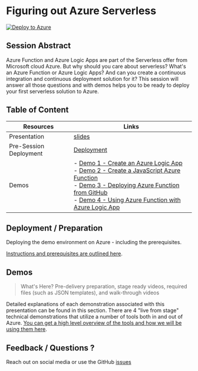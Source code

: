 # Figuring out Azure Serverless

[![Deploy to Azure](https://img.shields.io/badge/Deploy%20To-Azure-blue?logo=microsoft-azure)](https://portal.azure.com/#create/Microsoft.Template/uri/https%3A%2F%2Fraw.githubusercontent.com%2Fmicrosoft%2Fignite-learning-paths-training-afun%2Fmaster%2Fafun95%2Fdeployment%2FdeployAzure.json?WT.mc_id=frbouche-github-event) 

## Session Abstract

Azure Function and Azure Logic Apps are part of the Serverless offer from Microsoft cloud Azure. But why should you care about serverless? What's an Azure Function or Azure Logic Apps? And can you create a continuous integration and continuous deployment solution for it? This session will answer all those questions and with demos helps you to be ready to deploy your first serverless solution to Azure.


## Table of Content

| Resources              | Links                            |
|------------------------|----------------------------------|
| Presentation           | [slides](presentation/How-Can-I-Use-Azure-Serverless-Services-in-My-Projects.pptx) |
| Pre-Session Deployment | [Deployment](deployment/README.md) |
| Demos                  | - [Demo 1 - Create an Azure Logic App](demos/readme.md#demo-1---Azure-logic-app-demo)            <br/>- [Demo 2 - Create a JavaScript Azure Function](demos/readme.md#demo-2---javascript-function-demo)<br/>- [Demo 3 - Deploying Azure Function from GitHub](demos/readme.md#demo-3---deploying-from-github-demo) <br/>- [Demo 4 - Using Azure Function with Azure Logic App](demos/readme.md#demo-4---using-azure-function-with-azure-logic-app) |


## Deployment / Preparation

Deploying the demo environment on Azure - including the prerequisites.

[Instructions and prerequisites are outlined here](deployment/README.md). 


## Demos

> What's Here? Pre-delivery preparation, stage ready videos, required files (such as JSON templates), and walk-through videos

Detailed explanations of each demonstration associated with this presentation can be found in this section. There are 4 "live from stage" technical demonstrations that utilize a number of tools both in and out of Azure. [You can get a high level overview of the tools and how we will be using them here](demos/readme.md).


## Feedback / Questions ?

Reach out on social media or use the GitHub [issues](https://github.com/eladtpro/GitHub-to-Azure-Serverless-Automatically/issues)